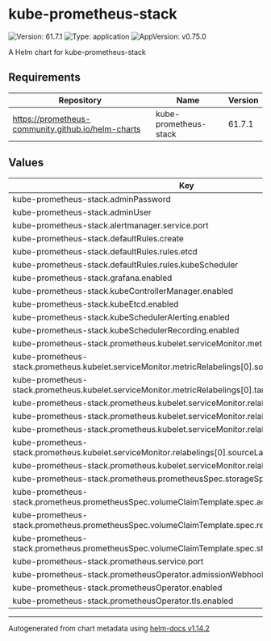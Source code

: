 # kube-prometheus-stack

![Version: 61.7.1](https://img.shields.io/badge/Version-61.7.1-informational?style=flat-square) ![Type: application](https://img.shields.io/badge/Type-application-informational?style=flat-square) ![AppVersion: v0.75.0](https://img.shields.io/badge/AppVersion-v0.75.0-informational?style=flat-square)

A Helm chart for kube-prometheus-stack

## Requirements

| Repository | Name | Version |
|------------|------|---------|
| https://prometheus-community.github.io/helm-charts | kube-prometheus-stack | 61.7.1 |

## Values

| Key | Type | Default | Description |
|-----|------|---------|-------------|
| kube-prometheus-stack.adminPassword | string | `nil` |  |
| kube-prometheus-stack.adminUser | string | `nil` |  |
| kube-prometheus-stack.alertmanager.service.port | int | `15010` |  |
| kube-prometheus-stack.defaultRules.create | bool | `true` |  |
| kube-prometheus-stack.defaultRules.rules.etcd | bool | `false` |  |
| kube-prometheus-stack.defaultRules.rules.kubeScheduler | bool | `false` |  |
| kube-prometheus-stack.grafana.enabled | bool | `true` |  |
| kube-prometheus-stack.kubeControllerManager.enabled | bool | `false` |  |
| kube-prometheus-stack.kubeEtcd.enabled | bool | `false` |  |
| kube-prometheus-stack.kubeSchedulerAlerting.enabled | bool | `false` |  |
| kube-prometheus-stack.kubeSchedulerRecording.enabled | bool | `false` |  |
| kube-prometheus-stack.prometheus.kubelet.serviceMonitor.metricRelabelings[0].action | string | `"replace"` |  |
| kube-prometheus-stack.prometheus.kubelet.serviceMonitor.metricRelabelings[0].sourceLabels[0] | string | `"node"` |  |
| kube-prometheus-stack.prometheus.kubelet.serviceMonitor.metricRelabelings[0].targetLabel | string | `"instance"` |  |
| kube-prometheus-stack.prometheus.kubelet.serviceMonitor.relabelings[0].action | string | `"replace"` |  |
| kube-prometheus-stack.prometheus.kubelet.serviceMonitor.relabelings[0].regex | string | `"(.*)"` |  |
| kube-prometheus-stack.prometheus.kubelet.serviceMonitor.relabelings[0].replacement | string | `"$1"` |  |
| kube-prometheus-stack.prometheus.kubelet.serviceMonitor.relabelings[0].sourceLabels[0] | string | `"__meta_kubernetes_pod_node_name"` |  |
| kube-prometheus-stack.prometheus.kubelet.serviceMonitor.relabelings[0].targetLabel | string | `"kubernetes_node"` |  |
| kube-prometheus-stack.prometheus.prometheusSpec.storageSpec | string | `nil` |  |
| kube-prometheus-stack.prometheus.prometheusSpec.volumeClaimTemplate.spec.accessModes[0] | string | `"ReadWriteOnce"` |  |
| kube-prometheus-stack.prometheus.prometheusSpec.volumeClaimTemplate.spec.resources.requests.storage | string | `"30Gi"` |  |
| kube-prometheus-stack.prometheus.prometheusSpec.volumeClaimTemplate.spec.storageClassName | string | `"standard"` |  |
| kube-prometheus-stack.prometheus.service.port | int | `15017` |  |
| kube-prometheus-stack.prometheusOperator.admissionWebhooks.enabled | bool | `false` |  |
| kube-prometheus-stack.prometheusOperator.enabled | bool | `true` |  |
| kube-prometheus-stack.prometheusOperator.tls.enabled | bool | `false` |  |

----------------------------------------------
Autogenerated from chart metadata using [helm-docs v1.14.2](https://github.com/norwoodj/helm-docs/releases/v1.14.2)
